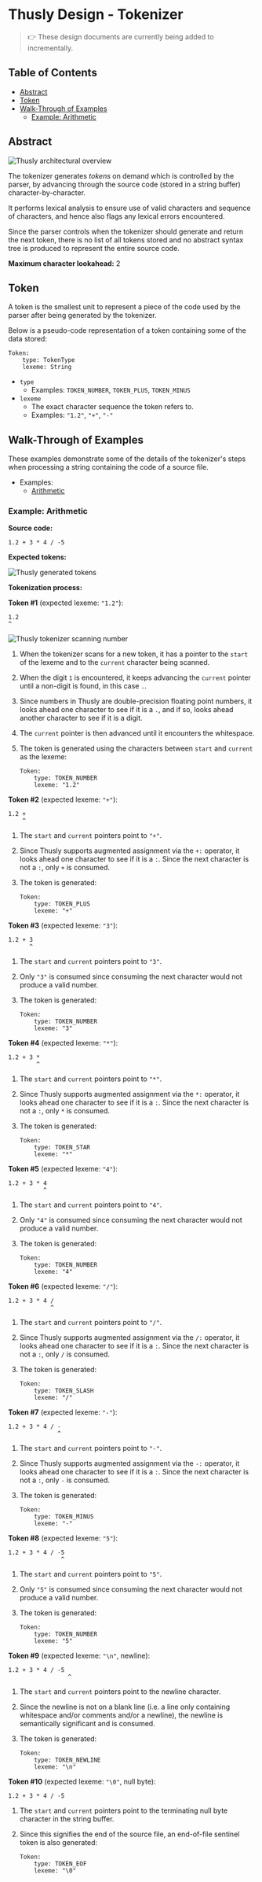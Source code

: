 # Thusly Design - Tokenizer

> 👉️ These design documents are currently being added to incrementally.

## Table of Contents

- [Abstract](#abstract)
- [Token](#token)
- [Walk-Through of Examples](#walk-through-of-examples)
    - [Example: Arithmetic](#example-arithmetic)

## Abstract

![Thusly architectural overview](../media/thusly-design-architectural-overview-highlight-tokenizer.svg)

The tokenizer generates *tokens* on demand which is controlled by the parser, by advancing through the source code (stored in a string buffer) character-by-character.

It performs lexical analysis to ensure use of valid characters and sequence of characters, and hence also flags any lexical errors encountered.

Since the parser controls when the tokenizer should generate and return the next token, there is no list of all tokens stored and no abstract syntax tree is produced to represent the entire source code.

**Maximum character lookahead:** 2

## Token

A token is the smallest unit to represent a piece of the code used by the parser after being generated by the tokenizer.

Below is a pseudo-code representation of a token containing some of the data stored:

```
Token:
    type: TokenType
    lexeme: String
```

* `type`
  * Examples: `TOKEN_NUMBER`, `TOKEN_PLUS`, `TOKEN_MINUS`
* `lexeme`
  * The exact character sequence the token refers to.
  * Examples: `"1.2"`, `"+"`, `"-"`

## Walk-Through of Examples

These examples demonstrate some of the details of the tokenizer's steps when processing a string containing the code of a source file.

* Examples:
  * [Arithmetic](#example-arithmetic)

### Example: Arithmetic

**Source code:**

```
1.2 + 3 * 4 / -5
```

**Expected tokens:**

![Thusly generated tokens](../media/thusly-design-example-arithmetic-tokens.svg)

**Tokenization process:**

**Token #1** (expected lexeme: `"1.2"`):

```
1.2
^
```

![Thusly tokenizer scanning number](../media/thusly-design-example-arithmetic-scan-number.svg)

1. When the tokenizer scans for a new token, it has a pointer to the `start` of the lexeme and to the `current` character being scanned.
1. When the digit `1` is encountered, it keeps advancing the `current` pointer until a non-digit is found, in this case `.`.
1. Since numbers in Thusly are double-precision floating point numbers, it looks ahead one character to see if it is a `.`, and if so, looks ahead another character to see if it is a digit.
1. The `current` pointer is then advanced until it encounters the whitespace.
1. The token is generated using the characters between `start` and `current` as the lexeme:

    ```
    Token:
        type: TOKEN_NUMBER
        lexeme: "1.2"
    ```

**Token #2** (expected lexeme: `"+"`):

```
1.2 +
    ^
```

1. The `start` and `current` pointers point to `"+"`.
1. Since Thusly supports augmented assignment via the `+:` operator, it looks ahead one character to see if it is a `:`. Since the next character is not a `:`, only `+` is consumed.
1. The token is generated:

    ```
    Token:
        type: TOKEN_PLUS
        lexeme: "+"
    ```

**Token #3** (expected lexeme: `"3"`):

```
1.2 + 3
      ^
```

1. The `start` and `current` pointers point to `"3"`.
1. Only `"3"` is consumed since consuming the next character would not produce a valid number.
1. The token is generated:

    ```
    Token:
        type: TOKEN_NUMBER
        lexeme: "3"
    ```

**Token #4** (expected lexeme: `"*"`):

```
1.2 + 3 *
        ^
```

1. The `start` and `current` pointers point to `"*"`.
1. Since Thusly supports augmented assignment via the `*:` operator, it looks ahead one character to see if it is a `:`. Since the next character is not a `:`, only `*` is consumed.
1. The token is generated:

    ```
    Token:
        type: TOKEN_STAR
        lexeme: "*"
    ```

**Token #5** (expected lexeme: `"4"`):

```
1.2 + 3 * 4
          ^
```

1. The `start` and `current` pointers point to `"4"`.
1. Only `"4"` is consumed since consuming the next character would not produce a valid number.
1. The token is generated:

    ```
    Token:
        type: TOKEN_NUMBER
        lexeme: "4"
    ```

**Token #6** (expected lexeme: `"/"`):

```
1.2 + 3 * 4 /
            ^
```

1. The `start` and `current` pointers point to `"/"`.
1. Since Thusly supports augmented assignment via the `/:` operator, it looks ahead one character to see if it is a `:`. Since the next character is not a `:`, only `/` is consumed.
1. The token is generated:

    ```
    Token:
        type: TOKEN_SLASH
        lexeme: "/"
    ```

**Token #7** (expected lexeme: `"-"`):

```
1.2 + 3 * 4 / -
              ^
```

1. The `start` and `current` pointers point to `"-"`.
1. Since Thusly supports augmented assignment via the `-:` operator, it looks ahead one character to see if it is a `:`. Since the next character is not a `:`, only `-` is consumed.
1. The token is generated:

    ```
    Token:
        type: TOKEN_MINUS
        lexeme: "-"
    ```

**Token #8** (expected lexeme: `"5"`):

```
1.2 + 3 * 4 / -5
               ^
```

1. The `start` and `current` pointers point to `"5"`.
1. Only `"5"` is consumed since consuming the next character would not produce a valid number.
1. The token is generated:

    ```
    Token:
        type: TOKEN_NUMBER
        lexeme: "5"
    ```

**Token #9** (expected lexeme: `"\n"`, newline):

```
1.2 + 3 * 4 / -5
                 ^
```

1. The `start` and `current` pointers point to the newline character.
1. Since the newline is not on a blank line (i.e. a line only containing whitespace and/or comments and/or a newline), the newline is semantically significant and is consumed.
1. The token is generated:

    ```
    Token:
        type: TOKEN_NEWLINE
        lexeme: "\n"
    ```

**Token #10** (expected lexeme: `"\0"`, null byte):

```
1.2 + 3 * 4 / -5
```

1. The `start` and `current` pointers point to the terminating null byte character in the string buffer.
1. Since this signifies the end of the source file, an end-of-file sentinel token is also generated:

    ```
    Token:
        type: TOKEN_EOF
        lexeme: "\0"
    ```
